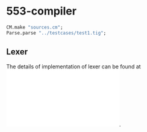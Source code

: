 # 553-compiler

```sml
CM.make "sources.cm";
Parse.parse "../testcases/test1.tig";
```

## Lexer
The details of implementation of lexer can be found at ![Lexer](./lexer/README.md).